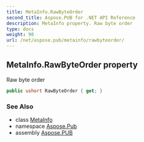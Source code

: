 ```yaml
---
title: MetaInfo.RawByteOrder
second_title: Aspose.PUB for .NET API Reference
description: MetaInfo property. Raw byte order
type: docs
weight: 90
url: /net/aspose.pub/metainfo/rawbyteorder/
---
```

## MetaInfo.RawByteOrder property

Raw byte order

```csharp
public ushort RawByteOrder { get; }
```

### See Also

* class [MetaInfo](../)
* namespace [Aspose.Pub](../../metainfo/)
* assembly [Aspose.PUB](../../../)


